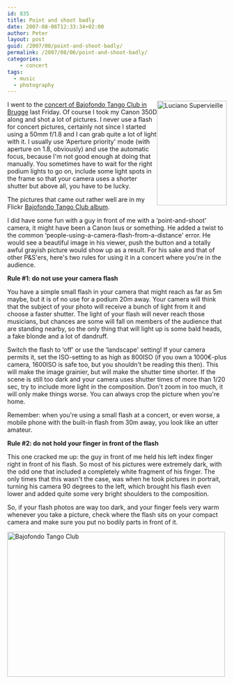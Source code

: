 ```yaml
---
id: 835
title: Point and shoot badly
date: 2007-08-06T12:33:34+02:00
author: Peter
layout: post
guid: /2007/08/point-and-shoot-badly/
permalink: /2007/08/06/point-and-shoot-badly/
categories:
    - concert
tags:
  - music
  - photography
---
```

[<img  width="160" src="http://farm2.static.flickr.com/1407/1005378957_25ff524d5f_m.jpg" alt="Luciano Supervieille" height="240" style="float: right" />](http://www.flickr.com/photos/pforret/1005378957/ "Photo Sharing") I went to the [concert of Bajofondo Tango Club in Brugge](http://www.milonga.be/2007/08/concert-bajofondo-tango-club-brugge/) last Friday. Of course I took my Canon 350D along and shot a lot of pictures. I never use a flash for concert pictures, certainly not since I started using a 50mm f/1.8 and I can grab quite a lot of light with it. I usually use &#8216;Aperture priority' mode (with aperture on 1.8, obviously) and use the automatic focus, because I'm not good enough at doing that manually. You sometimes have to wait for the right podium lights to go on, include some light spots in the frame so that your camera uses a shorter shutter but above all, you have to be lucky.

The pictures that came out rather well are in my Flickr [Bajofondo Tango Club album](http://www.flickr.com/photos/pforret/sets/72157601227542198/).

I did have some fun with a guy in front of me with a &#8216;point-and-shoot' camera, it might have been a Canon Ixus or something. He added a twist to the common &#8216;people-using-a-camera-flash-from-a-distance' error. He would see a beautiful image in his viewer, push the button and a totally awful grayish picture would show up as a result. For his sake and that of other P&S'ers, here's two rules for using it in a concert where you're in the audience.

**Rule #1: do not use your camera flash**

You have a simple small flash in your camera that might reach as far as 5m maybe, but it is of no use for a podium 20m away. Your camera will think that the subject of your photo will receive a bunch of light from it and choose a faster shutter. The light of your flash will never reach those musicians, but chances are some will fall on members of the audience that are standing nearby, so the only thing that will light up is some bald heads, a fake blonde and a lot of dandruff.

Switch the flash to &#8216;off' or use the &#8216;landscape' setting! If your camera permits it, set the ISO-setting to as high as 800ISO (if you own a 1000€-plus camera, 1600ISO is safe too, but you shouldn't be reading this then). This will make the image grainier, but will make the shutter time shorter. If the scene is still too dark and your camera uses shutter times of more than 1/20 sec, try to include more light in the composition. Don't zoom in too much, it will only make things worse. You can always crop the picture when you're home.

Remember: when you're using a small flash at a concert, or even worse, a mobile phone with the built-in flash from 30m away, you look like an utter amateur.

**Rule #2: do not hold your finger in front of the flash**

This one cracked me up: the guy in front of me held his left index finger right in front of his flash. So most of his pictures were extremely dark, with the odd one that included a completely white fragment of his finger. The only times that this wasn't the case, was when he took pictures in portrait, turning his camera 90 degrees to the left, which brought his flash even lower and added quite some very bright shoulders to the composition.

So, if your flash photos are way too dark, and your finger feels very warm whenever you take a picture, check where the flash sits on your compact camera and make sure you put no bodily parts in front of it.

[<img  width="500" src="http://farm2.static.flickr.com/1188/1006208788_1ddfc50b6f.jpg" alt="Bajofondo Tango Club" height="333" />](http://www.flickr.com/photos/pforret/1006208788/ "Photo Sharing")
